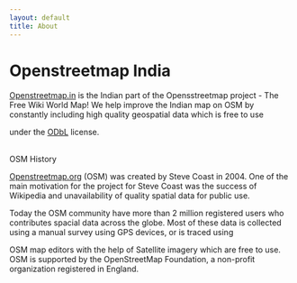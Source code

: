 ```yaml
---
layout: default
title: About
---
```


# Openstreetmap India

[Openstreetmap.in](http://openstreetmap.in) is the Indian part of the Opensstreetmap project - The Free Wiki World Map! We help improve the Indian map on OSM by constantly including high quality geospatial data which is free to use

under the [ODbL](http://opendatacommons.org/licenses/odbl/) license.


<br>OSM History

[Openstreetmap.org](http://openstreetmap.org) (OSM) was created by Steve Coast in 2004. One of the main motivation for the project for Steve Coast was the success of Wikipedia and unavailability of quality spatial data for public use.

Today the OSM community have more than 2 million registered users who contributes spacial data across the globe. Most of these data is collected using a  manual survey using GPS devices, or is traced using

OSM map editors with the help of Satellite imagery which are free to use. OSM is supported by the OpenStreetMap Foundation, a non-profit organization registered in England.